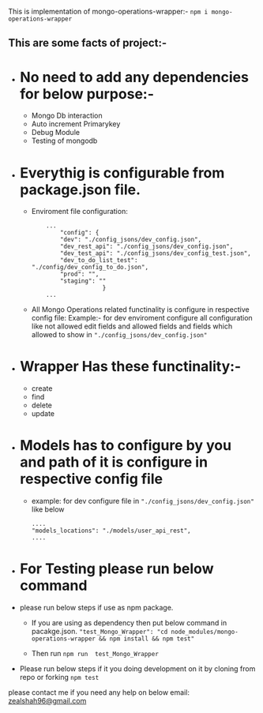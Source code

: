 This is implementation of mongo-operations-wrapper:-
```npm i mongo-operations-wrapper```

## This are some facts of project:-
 - # No need to add any dependencies for below purpose:-
    - Mongo Db interaction
    - Auto increment Primarykey
    - Debug Module
    - Testing of mongodb
- # Everythig is configurable from package.json file.
    - Enviroment file configuration:
        ```{
            ...
                "config": {
                "dev": "./config_jsons/dev_config.json",
                "dev_rest_api": "./config_jsons/dev_config.json",
                "dev_test_api": "./config_jsons/dev_config_test.json",
                "dev_to_do_list_test": "./config/dev_config_to_do.json",
                "prod": "",
                "staging": ""
                            }
            ...
    - All Mongo Operations related functinality is configure in respective config file:
            Example:-
            for dev enviroment configure all configuration like not allowed edit fields and allowed fields and fields which allowed to show in ```"./config_jsons/dev_config.json"```


- # Wrapper Has these functinality:-
    - create 
    - find
    - delete
    - update

- # Models has to configure by you and path of it is configure in respective config file 
    - example:
            for dev configure file in ```"./config_jsons/dev_config.json"```
     like below
        ```
        ....
        "models_locations": "./models/user_api_rest",
        .... 
- # For Testing please run below command 
   
- please run below steps if use as npm package.
    - If you are using as dependency then put below command in pacakge.json.
         ```"test_Mongo_Wrapper": "cd node_modules/mongo-operations-wrapper && npm install && npm test"```

    - Then run
        ```npm run  test_Mongo_Wrapper```

- Please run below steps if it you doing development on it by cloning from repo or forking
    ```npm test```




please contact me if you need any help on below email:
zealshah96@gmail.com

